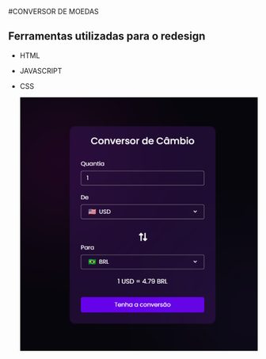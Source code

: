 #CONVERSOR DE MOEDAS
## Ferramentas utilizadas para o redesign
- HTML
- JAVASCRIPT
- CSS



  <img alt="PrintSite" title="#PrintSite" src="./site/siteprint.png" />
